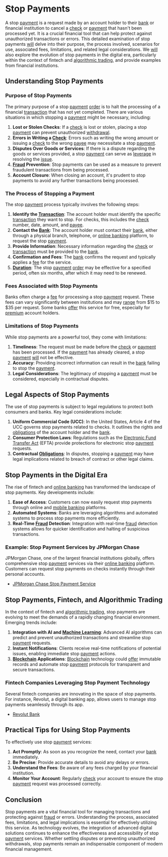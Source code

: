 # Stop Payments

A stop [payment](../p/payment.md) is a request made by an account holder to their [bank](../b/bank.md) or financial institution to cancel a [check](../c/check.md) or [payment](../p/payment.md) that hasn't been processed yet. It is a crucial financial tool that can help protect against unauthorized transactions or errors. This detailed examination of stop payments [will](../w/will.md) delve into their purpose, the process involved, scenarios for use, associated fees, limitations, and related legal considerations. We [will](../w/will.md) also explore the evolution of stop payments in the digital era, particularly within the context of fintech and [algorithmic trading](../a/accountability.md), and provide examples from financial institutions.

## Understanding Stop Payments

### Purpose of Stop Payments

The primary purpose of a stop [payment](../p/payment.md) [order](../o/order.md) is to halt the processing of a financial [transaction](../t/transaction.md) that has not yet completed. There are various situations in which stopping a [payment](../p/payment.md) might be necessary, including:

1. **Lost or Stolen Checks**: If a [check](../c/check.md) is lost or stolen, placing a stop [payment](../p/payment.md) can prevent unauthorized [withdrawal](../w/withdrawal.md).
2. **Errors in Writing a [Check](../c/check.md)**: Errors such as writing the wrong amount or issuing a [check](../c/check.md) to the wrong [payee](../p/payee.md) may necessitate a stop [payment](../p/payment.md).
3. **Disputes Over Goods or Services**: If there is a dispute regarding the goods or services provided, a stop [payment](../p/payment.md) can serve as [leverage](../l/leverage.md) in resolving the [issue](../i/issue.md).
4. **[Fraud](../f/fraud.md) Prevention**: Stop payments can be used as a measure to prevent fraudulent transactions from being processed.
5. **Account Closure**: When closing an account, it's prudent to stop payments to avoid any further transactions being processed.

### The Process of Stopping a Payment

The stop [payment](../p/payment.md) process typically involves the following steps:

1. **Identify the [Transaction](../t/transaction.md)**: The account holder must identify the specific [transaction](../t/transaction.md) they want to stop. For checks, this includes the [check](../c/check.md) number, date, amount, and [payee](../p/payee.md).
2. **Contact the [Bank](../b/bank.md)**: The account holder must contact their [bank](../b/bank.md), either through a physical branch, telephone, or [online banking](../o/online_banking.md) platform, to request the stop [payment](../p/payment.md).
3. **Provide Information**: Necessary information regarding the [check](../c/check.md) or [transaction](../t/transaction.md) must be provided to the [bank](../b/bank.md).
4. **Confirmation and Fees**: The [bank](../b/bank.md) confirms the request and typically applies a [fee](../f/fee.md) for the service.
5. **[Duration](../d/duration.md)**: The stop [payment](../p/payment.md) [order](../o/order.md) may be effective for a specified period, often six months, after which it may need to be renewed.

### Fees Associated with Stop Payments

Banks often charge a [fee](../f/fee.md) for processing a stop [payment](../p/payment.md) request. These fees can vary significantly between institutions and may [range](../r/range.md) from $15 to $35 per request. Some banks [offer](../o/offer.md) this service for free, especially for [premium](../p/premium.md) account holders.

### Limitations of Stop Payments

While stop payments are a powerful tool, they come with limitations:

1. **Timeliness**: The request must be made before the [check](../c/check.md) or [payment](../p/payment.md) has been processed. If the [payment](../p/payment.md) has already cleared, a stop [payment](../p/payment.md) [will](../w/will.md) not be effective.
2. **Accuracy**: Providing incorrect information can result in the [bank](../b/bank.md) failing to stop the [payment](../p/payment.md).
3. **Legal Considerations**: The legitimacy of stopping a [payment](../p/payment.md) must be considered, especially in contractual disputes.

## Legal Aspects of Stop Payments

The use of stop payments is subject to legal regulations to protect both consumers and banks. Key legal considerations include:

1. **Uniform Commercial Code (UCC)**: In the United States, Article 4 of the UCC governs stop payments related to checks. It outlines the rights and [obligations](../o/obligation.md) of the account holder and the [bank](../b/bank.md).
2. **Consumer Protection Laws**: Regulations such as the [Electronic Fund Transfer Act](../e/electronic_fund_transfer_act.md) (EFTA) provide protections for electronic stop [payment](../p/payment.md) requests.
3. **Contractual [Obligations](../o/obligation.md)**: In disputes, stopping a [payment](../p/payment.md) may have legal implications related to breach of contract or other legal claims.

## Stop Payments in the Digital Era

The rise of fintech and [online banking](../o/online_banking.md) has transformed the landscape of stop payments. Key developments include:

1. **Ease of Access**: Customers can now easily request stop payments through online and [mobile banking](../m/mobile_banking.md) platforms.
2. **Automated Systems**: Banks are leveraging algorithms and automated systems to process stop payments more efficiently.
3. **Real-Time [Fraud](../f/fraud.md) Detection**: Integration with real-time [fraud](../f/fraud.md) detection systems allows for quicker identification and halting of suspicious transactions.

### Example: Stop Payment Services by JPMorgan Chase

JPMorgan Chase, one of the largest financial institutions globally, offers comprehensive stop [payment](../p/payment.md) services via their [online banking](../o/online_banking.md) platform. Customers can request stop payments on checks instantly through their personal accounts.

- [JPMorgan Chase Stop Payment Service](https://www.chase.com/)

## Stop Payments, Fintech, and Algorithmic Trading

In the context of fintech and [algorithmic trading](../a/accountability.md), stop payments are evolving to meet the demands of a rapidly changing financial environment. Emerging trends include:

1. **Integration with AI and [Machine Learning](../m/machine_learning.md)**: Advanced AI algorithms can predict and prevent unauthorized transactions and streamline stop [payment](../p/payment.md) requests.
2. **Instant Notifications**: Clients receive real-time notifications of potential issues, enabling immediate stop [payment](../p/payment.md) actions.
3. **[Blockchain](../b/blockchain_in_trading.md) Applications**: [Blockchain](../b/blockchain_in_trading.md) technology could [offer](../o/offer.md) immutable records and automate stop [payment](../p/payment.md) protocols for transparent and secure transactions.

### Fintech Companies Leveraging Stop Payment Technology

Several fintech companies are innovating in the space of stop payments. For instance, Revolut, a digital banking app, allows users to manage stop payments seamlessly through its app.

- [Revolut Bank](https://www.revolut.com/)

## Practical Tips for Using Stop Payments

To effectively use stop [payment](../p/payment.md) services:

1. **Act Promptly**: As soon as you recognize the need, contact your [bank](../b/bank.md) immediately.
2. **Be Precise**: Provide accurate details to avoid any delays or errors.
3. **Understand the Fees**: Be aware of any fees charged by your financial institution.
4. **Monitor Your Account**: Regularly [check](../c/check.md) your account to ensure the stop [payment](../p/payment.md) request was processed correctly.

## Conclusion

Stop payments are a vital financial tool for managing transactions and protecting against [fraud](../f/fraud.md) or errors. Understanding the process, associated fees, limitations, and legal implications is essential for effectively utilizing this service. As technology evolves, the integration of advanced digital solutions continues to enhance the effectiveness and accessibility of stop [payment](../p/payment.md) services. Whether settling disputes or preventing unauthorized withdrawals, stop payments remain an indispensable component of modern financial management.